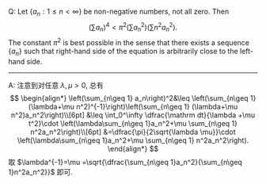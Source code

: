 Q: Let $\{a_n:1\leq n<\infty\}$ be non-negative numbers, not all zero. Then
$$
\left(\sum a_n\right)^4<\pi^2\left(\sum a_n^2\right)\left(\sum n^2a_n^2\right).
$$
The constant $π^2$ is best possible in the sense that there exists a sequence $\{a_n\}$ such that right-hand side of the equation is arbitrarily close to the left-hand side.

***

A: 注意到对任意 $\lambda,\mu>0$, 总有
$$
\begin{align*}
\left(\sum_{n\geq 1} a_n\right)^2&\leq \left(\sum_{n\geq 1} (\lambda+\mu n^2)^{-1}\right)\left(\sum_{n\geq 1} (\lambda+\mu n^2)a_n^2\right)\\[6pt]
&\leq \int_0^\infty \dfrac{\mathrm dt}{\lambda +\mu t^2}\cdot \left(\lambda\sum_{n\geq 1}a_n^2+\mu \sum_{n\geq 1} n^2a_n^2\right)\\[6pt]
&=\dfrac{\pi}{2\sqrt{\lambda \mu}}\cdot \left(\lambda\sum_{n\geq 1}a_n^2+\mu \sum_{n\geq 1} n^2a_n^2\right).
\end{align*}
$$
取 $\lambda^{-1}=\mu =\sqrt{\dfrac{\sum_{n\geq 1}a_n^2}{\sum_{n\geq 1}n^2a_n^2}}$ 即可. 

